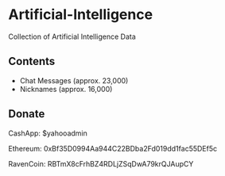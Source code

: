 # Artificial-Intelligence
Collection of Artificial Intelligence Data

## Contents
 + Chat Messages (approx. 23,000)
 + Nicknames (approx. 16,000)

## Donate
CashApp: $yahooadmin 

Ethereum: 0xBf35D0994Aa944C22BDba2Fd019dd1fac55DEf5c

RavenCoin: RBTmX8cFrhBZ4RDLjZSqDwA79krQJAupCY
